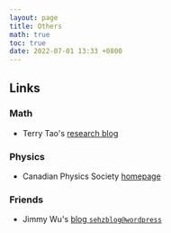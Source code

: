 ```yaml
---
layout: page
title: Others
math: true
toc: true
date: 2022-07-01 13:33 +0800
---
```


## Links
### Math
- Terry Tao's [research blog](https://terrytao.wordpress.com/)

### Physics
- Canadian Physics Society [homepage](https://www.canphysoc.org/)

### Friends
- Jimmy Wu's [blog `sehzblog@wordpress`](https://sehzblog.wordpress.com)
